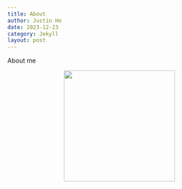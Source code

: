 ```yaml
---
title: About
author: Justin Ho
date: 2023-12-23
category: Jekyll
layout: post
---
```


About me

<div style="text-align: center"><img src="https://media.licdn.com/dms/image/C4E03AQH_LBcQm-b2VA/profile-displayphoto-shrink_800_800/0/1600555510381?e=1708560000&v=beta&t=yDkHWBwj79giEE0hDW2Tike5BuFf9th83LDF0Xxl0KU" width="250" /></div>
